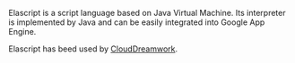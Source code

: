 Elascript is a script language based on Java Virtual Machine. Its interpreter is implemented by Java and can be easily integrated into Google App Engine.

Elascript has beed used by [CloudDreamwork](http://code.google.com/p/clouddreamwork/).